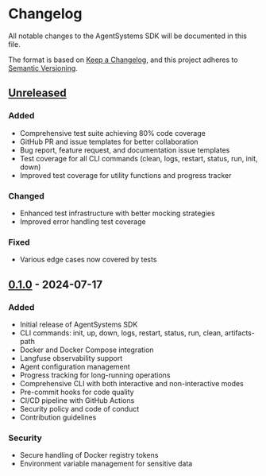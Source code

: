 # Changelog

All notable changes to the AgentSystems SDK will be documented in this file.

The format is based on [Keep a Changelog](https://keepachangelog.com/en/1.1.0/),
and this project adheres to [Semantic Versioning](https://semver.org/spec/v2.0.0.html).

## [Unreleased]

### Added
- Comprehensive test suite achieving 80% code coverage
- GitHub PR and issue templates for better collaboration
- Bug report, feature request, and documentation issue templates
- Test coverage for all CLI commands (clean, logs, restart, status, run, init, down)
- Improved test coverage for utility functions and progress tracker

### Changed
- Enhanced test infrastructure with better mocking strategies
- Improved error handling test coverage

### Fixed
- Various edge cases now covered by tests

## [0.1.0] - 2024-07-17

### Added
- Initial release of AgentSystems SDK
- CLI commands: init, up, down, logs, restart, status, run, clean, artifacts-path
- Docker and Docker Compose integration
- Langfuse observability support
- Agent configuration management
- Progress tracking for long-running operations
- Comprehensive CLI with both interactive and non-interactive modes
- Pre-commit hooks for code quality
- CI/CD pipeline with GitHub Actions
- Security policy and code of conduct
- Contribution guidelines

### Security
- Secure handling of Docker registry tokens
- Environment variable management for sensitive data

[Unreleased]: https://github.com/agentsystems/agentsystems-sdk/compare/v0.1.0...HEAD
[0.1.0]: https://github.com/agentsystems/agentsystems-sdk/releases/tag/v0.1.0
